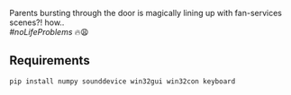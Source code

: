 Parents bursting through the door is magically lining up with fan-services scenes?! how..  
*#noLifeProblems* 🔥😩

## Requirements

```
pip install numpy sounddevice win32gui win32con keyboard
```
